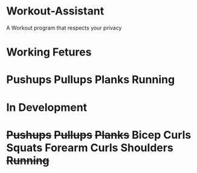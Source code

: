 # Workout-Assistant
A Workout program that respects your privacy

Working Fetures
===================================
Pushups
Pullups
Planks
Running
===================================

In Development 
===================================
~~Pushups~~
~~Pullups~~
~~Planks~~
Bicep Curls
Squats
Forearm Curls
Shoulders
~~Running~~
===================================
